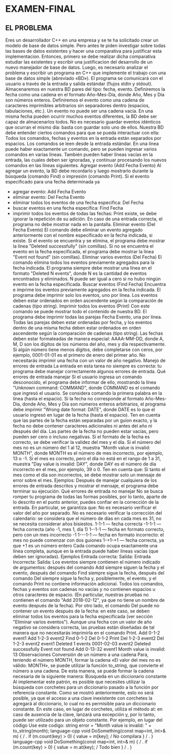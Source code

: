 # EXAMEN-FINAL
## EL PROBLEMA
Eres un desarrollador C++ en una empresa y se te ha solicitado crear un modelo de base de
datos simple. Pero antes te piden investigar sobre todas las bases de datos existentes y
hacer una comparativa para justificar esta implementacion.
Entonces, primero se debe realizar dicha comparativa estudiar las existentes y escribir una
justificacion del desarrollo de un nuevo manejador de base de datos.
Luego, es necesario analizar el problema y escribir un programa en C++ que implemente el
trabajo con una base de datos simple (abreviado «BD»). El programa se comunicará con el
usuario a través de la entrada y salida estándar (flujos stdin y stdout).
Almacenaremos en nuestra BD pares del tipo: fecha, evento. Definiremos la fecha como una
cadena en el formato Año-Mes-Día, donde Año, Mes y Día son números enteros.
Definiremos el evento como una cadena de caracteres imprimibles arbitrarios sin
separadores dentro (espacios, tabulaciones, etc.). Un evento no puede ser una cadena vacía.
En una misma fecha pueden ocurrir muchos eventos diferentes, la BD debe ser capaz de
almacenarlos todos. No es necesario guardar eventos idénticos que ocurran el mismo día:
basta con guardar solo uno de ellos.
Nuestra BD debe entender ciertos comandos para que se pueda interactuar con ella:
Todos los comandos, fechas y eventos en la entrada están separados por espacios. Los
comandos se leen desde la entrada estándar. En una línea puede haber exactamente un
comando, pero se pueden ingresar varios comandos en varias líneas. También pueden haber
líneas vacías en la entrada, las cuales deben ser ignoradas, y continuar procesando los
nuevos comandos en las líneas siguientes.
Agregar evento (Add Fecha Evento)
Al agregar un evento, la BD debe recordarlo y luego mostrarlo durante la búsqueda (comando
Find) o impresión (comando Print). Si el evento especificado para una fecha determinada ya
- agregar evento: Add Fecha Evento
- eliminar evento: Del Fecha Evento
- eliminar todos los eventos de una fecha específica: Del Fecha
- buscar eventos en una fecha específica: Find Fecha
- imprimir todos los eventos de todas las fechas: Print
existe, se debe ignorar la repetición de su adición. En caso de una entrada correcta, el
programa no debe mostrar nada en la pantalla.
Eliminar evento (Del Fecha Evento)
El comando debe eliminar un evento agregado anteriormente con el nombre especificado en
la fecha indicada, si existe. Si el evento se encuentra y se elimina, el programa debe mostrar
la línea "Deleted successfully" (sin comillas). Si no se encuentra el evento en la fecha
especificada, el programa debe mostrar la línea "Event not found" (sin comillas).
Eliminar varios eventos (Del Fecha)
El comando elimina todos los eventos previamente agregados para la fecha indicada. El
programa siempre debe mostrar una línea en el formato "Deleted N events", donde N es la
cantidad de eventos encontrados y eliminados. N puede ser igual a cero si no hubo ningún
evento en la fecha especificada.
Buscar eventos (Find Fecha)
Encuentra e imprime los eventos previamente agregados en la fecha indicada. El programa
debe imprimir solo los eventos, uno por línea. Los eventos deben estar ordenados en orden
ascendente según la comparación de cadenas (tipo string).
Imprimir todos los eventos (Print)
Con este comando se puede mostrar todo el contenido de nuestra BD. El programa debe
imprimir todas las parejas Fecha Evento, una por línea. Todas las parejas deben estar
ordenadas por fecha, y los eventos dentro de una misma fecha deben estar ordenados en
orden ascendente según la comparación de cadenas (tipo string). Las fechas deben estar
formateadas de manera especial: AAAA-MM-DD, donde A, M, D son los dígitos de los
números del año, mes y día respectivamente. Si algún número tiene menos dígitos, debe
completarse con ceros, por ejemplo, 0001-01-01 es el primero de enero del primer año. No
necesitarás imprimir una fecha con un valor de año negativo.
Manejo de errores de entrada
La entrada en esta tarea no siempre es correcta: tu programa debe manejar correctamente
algunos errores de entrada.
Qué errores de entrada manejar
Si el usuario ingresa un comando desconocido, el programa debe informar de ello, mostrando
la línea "Unknown command: COMMAND", donde COMMAND es el comando que ingresó el
usuario. Se considera comando la primera palabra en la línea (hasta el espacio).
Si la fecha no corresponde al formato Año-Mes-Día, donde Año, Mes y Día son números
enteros arbitrarios, el programa debe imprimir "Wrong date format: DATE", donde DATE es lo
que el usuario ingresó en lugar de la fecha (hasta el espacio). Ten en cuenta que las partes de
la fecha están separadas por un guion exacto, y la fecha no debe contener caracteres
adicionales ni antes del año ni después del día. Las partes de la fecha no pueden estar vacías,
pero pueden ser cero o incluso negativas.
Si el formato de la fecha es correcto, se debe verificar la validez del mes y el día.
Si el número del mes no es un número del 1 al 12, muestra "Month value is invalid: MONTH",
donde MONTH es el número de mes incorrecto, por ejemplo, 13 o -1.
Si el mes es correcto, pero el día no está en el rango de 1 a 31, muestra "Day value is invalid:
DAY", donde DAY es el número de día incorrecto en el mes, por ejemplo, 39 o 0.
Ten en cuenta que:
Si tanto el mes como el día son incorrectos, se debe mostrar solo un mensaje de error sobre
el mes.
Ejemplos:
Después de manejar cualquiera de los errores de entrada descritos y mostrar el mensaje, el
programa debe terminar su ejecución.
Qué errores de entrada no manejar
No se busca romper tu programa de todas las formas posibles, por lo tanto, aparte de lo
descrito en el punto anterior, puedes confiar en la corrección de la entrada. En particular, se
garantiza que:
No es necesario verificar el valor del año por separado.
No es necesario verificar la corrección del calendario: se considera que el número de
días en cada mes es 31, no se necesita considerar años bisiestos.
1-1-1 — fecha correcta
-1-1-1 — fecha correcta (año -1, mes 1, día 1)
1--1-1 — fecha en formato correcto, pero con un mes incorrecto -1
1---1-1 — fecha en formato incorrecto: el mes no puede comenzar con dos guiones
1-+1-+1 — fecha correcta, ya que +1 es un número entero
Cada comando ocupa exactamente una línea completa, aunque en la entrada puede
haber líneas vacías (que deben ser ignoradas).
Ejemplos
Entrada correcta:
Salida:
Entrada Incorrecta:
Salida:
Los eventos siempre contienen el número indicado de argumentos: después del
comando Add siempre siguen la fecha y el evento, después del comando Find siempre
sigue la fecha, después del comando Del siempre sigue la fecha y, posiblemente, el
evento, y el comando Print no contiene información adicional.
Todos los comandos, fechas y eventos son cadenas no vacías y no contienen espacios u
otros caracteres de espacio. (En particular, nuestras pruebas no contienen el comando
"Add 2018-02-12", ya que no tiene un nombre de evento después de la fecha). Por otro
lado, el comando Del puede no contener un evento después de la fecha: en este caso,
se deben eliminar todos los eventos para la fecha especificada (ver sección "Eliminar
varios eventos").
Aunque una fecha con un valor de año negativo se considera correcta, las pruebas están
diseñadas de tal manera que no necesitarás imprimirla en el comando Print.
Add 0-1-2 event1
Add 1-2-3 event2
Find 0-1-2
Del 0-1-2
Print
Del 1-2-3 event2
Del 1-2-3 event2
event1
Deleted 1 events
0001-02-03 event2
Deleted successfully
Event not found
Add 0-13-32 event1
Month value is invalid: 13
Observaciones
Conversión de un número a una cadena Para, teniendo el número MONTH, formar la cadena
«El valor del mes no es válido: MONTH», se puede utilizar la función to_string, que convierte
el número a una cadena. De esta manera, se puede formar la cadena necesaria de la
siguiente manera:
Búsqueda en un diccionario constante
Al implementar este patrón, es posible que necesites utilizar la búsqueda con corchetes para
un diccionario pasado a la función por referencia constante. Como se mostró anteriormente,
esto no será posible, ya que el acceso a una clave inexistente con corchetes la agregará al
diccionario, lo cual no es permisible para un diccionario constante.
En este caso, en lugar de corchetes, utiliza el método at: en caso de ausencia de la clave,
lanzará una excepción y, por lo tanto, puede ser utilizado para un objeto constante.
Por ejemplo, en lugar del código
Use este codigo:
string error = "Month value is invalid: " + to_string(month); language-cpp
void DoSomething(const map<int, int>& m) {
/ .
if (m.count(key) > 0) {
value = m[key]; / No compilara
}
/ .
}
language-cpp
void DoSomething(const map<int, int>& m) {
/ .
if (m.count(key) > 0) {
value = m.at(key); / Todo bien
}
/ .
}
